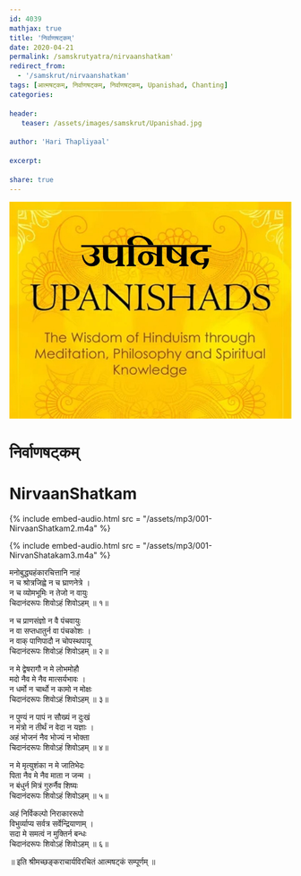 ```yaml
---    
id: 4039    
mathjax: true    
title: 'निर्वाणषट्कम्'    
date: 2020-04-21    
permalink: /samskrutyatra/nirvaanshatkam'
redirect_from: 
  - '/samskrut/nirvaanshatkam'
tags: [आत्मषट्कम्, निर्वाणषट्कम्, निर्वाणषट्कम्, Upanishad, Chanting]    
categories:    
    
header:    
   teaser: /assets/images/samskrut/Upanishad.jpg    
    
author: 'Hari Thapliyaal'    
    
excerpt:    
    
share: true    
---    
```

    
![](/assets/images/samskrut/Upanishad.jpg)    
    
# निर्वाणषट्कम्     
# NirvaanShatkam    
    
{% include embed-audio.html src = "/assets/mp3/001-NirvaanShatkam2.m4a" %}     
    
{% include embed-audio.html src = "/assets/mp3/001-NirvanShatakam3.m4a" %}     
        
मनोबुद्ध्यहंकारचित्तानि नाहं    
न च श्रोत्रजिह्वे न च घ्राणनेत्रे ।    
न च व्योमभूमिः न तेजो न वायुः    
चिदानंदरूपः शिवोऽहं शिवोऽहम् ॥ १॥    
    
न च प्राणसंज्ञो न वै पंचवायुः    
न वा सप्तधातुर्न वा पंचकोशः ।    
न वाक् पाणिपादौ न चोपस्थपायू    
चिदानंदरूपः शिवोऽहं शिवोऽहम् ॥ २॥    
    
न मे द्वेषरागौ न मे लोभमोहौ    
मदो नैव मे नैव मात्सर्यभावः ।    
न धर्मो न चार्थो न कामो न मोक्षः    
चिदानंदरूपः शिवोऽहं शिवोऽहम् ॥ ३॥    
    
न पुण्यं न पापं न सौख्यं न दुःखं    
न मंत्रो न तीर्थं न वेदा न यज्ञाः ।    
अहं भोजनं नैव भोज्यं न भोक्ता    
चिदानंदरूपः शिवोऽहं शिवोऽहम् ॥ ४॥    
    
न मे मृत्युशंका न मे जातिभेदः    
पिता नैव मे नैव माता न जन्म ।    
न बंधुर्न मित्रं गुरुर्नैव शिष्यः    
चिदानंदरूपः शिवोऽहं शिवोऽहम् ॥ ५॥    
    
अहं निर्विकल्पो निराकाररूपो    
विभुर्व्याप्य सर्वत्र सर्वेन्द्रियाणाम् ।    
सदा मे समत्वं न मुक्तिर्न बन्धः    
चिदानंदरूपः शिवोऽहं शिवोऽहम् ॥ ६॥    
    
॥ इति श्रीमच्छङ्कराचार्यविरचितं आत्मषट्कं सम्पूर्णम् ॥    
    
